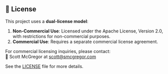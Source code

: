 ## 📜 License

This project uses a **dual-license model**:  

1. **Non-Commercial Use**: Licensed under the Apache License, Version 2.0, with restrictions for non-commercial purposes.  
2. **Commercial Use**: Requires a separate commercial license agreement.  

For commercial licensing inquiries, please contact:  
📧 Scott McGregor at scott@smcgregor.com  

See the [LICENSE](./LICENSE) file for more details.
